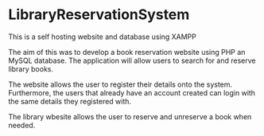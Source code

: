 # LibraryReservationSystem
This is a self hosting website and database using XAMPP

The aim of this was to develop a book reservation website using PHP an MySQL database. The application will allow users to search for and reserve library books.

The website allows the user to register their details onto the system. 
Furthermore, the users that already have an account created can login with the same details they registered with.

The library wbesite allows the user to reserve and unreserve a book when needed.


